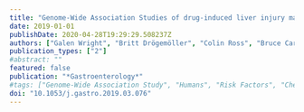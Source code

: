 ```yaml
---
title: "Genome-Wide Association Studies of drug-induced liver injury make progress beyond the HLA region"
date: 2019-01-01
publishDate: 2020-04-28T19:29:29.508237Z
authors: ["Galen Wright", "Britt Drögemöller", "Colin Ross", "Bruce Carleton"]
publication_types: ["2"]
#abstract: ""
featured: false
publication: "*Gastroenterology*"
#tags: ["Genome-Wide Association Study", "Humans", "Risk Factors", "Chemical and Drug Induced Liver Injury", "Protein Tyrosine Phosphatase", "Non-Receptor Type 22"]
doi: "10.1053/j.gastro.2019.03.076"
---
```


